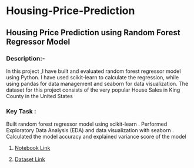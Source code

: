 # Housing-Price-Prediction
<h2 align="left">Housing Price Prediction using Random Forest Regressor Model </h2>

### Description:-
In this project ,I have built and evaluated random forest regressor model using Python. I have used scikit-learn to calculate the regression, while using pandas for data management and seaborn for data visualization. The dataset for this project consists of the very popular House Sales in King County in the United States
### Key Task :
Built random forest regressor model using scikit-learn .
Performed Exploratory Data Analysis (EDA) and data visualization with seaborn .
Calculated the model accuracy and explained variance score of the model

1. [Notebook Link](https://github.com/ditikrushna/Predict-Sales-Revenue-Using-Multiple-Regression-Model/blob/master/multiple.ipynb)

2. [Dataset Link](https://github.com/ditikrushna/Predict-Sales-Revenue-Using-Multiple-Regression-Model/blob/master/Advertising.csv)
